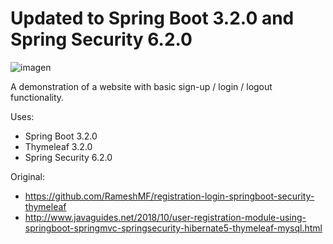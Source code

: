 # Updated to Spring Boot 3.2.0 and Spring Security 6.2.0

![imagen](https://github.com/ElenCJ/registration-login-springboot-security-thymeleaf/assets/150972515/6df749ee-083f-4df8-84c9-a00a72e864fa)


A demonstration of a website with basic sign-up / login / logout functionality.

Uses:
- Spring Boot 3.2.0
- Thymeleaf 3.2.0
- Spring Security 6.2.0

Original:
- https://github.com/RameshMF/registration-login-springboot-security-thymeleaf
- http://www.javaguides.net/2018/10/user-registration-module-using-springboot-springmvc-springsecurity-hibernate5-thymeleaf-mysql.html

